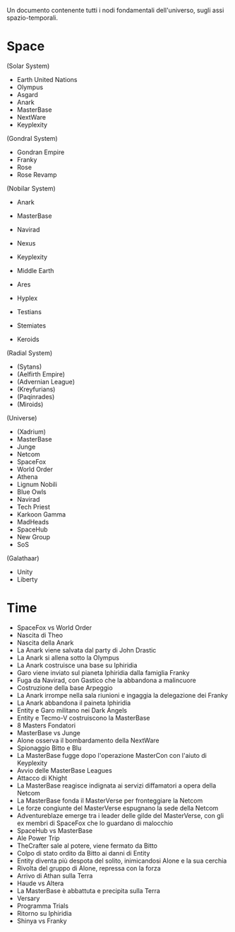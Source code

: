 
Un documento contenente tutti i nodi fondamentali dell'universo, sugli assi spazio-temporali.

# Space

(Solar System)
- Earth United Nations
- Olympus
- Asgard
- Anark
- MasterBase
- NextWare
- Keyplexity

(Gondral System)
- Gondran Empire
- Franky
- Rose
- Rose Revamp

(Nobilar System)
- Anark
- MasterBase
- Navirad
- Nexus
- Keyplexity
- Middle Earth
- Ares
- Hyplex

- Testians
- Stemiates
- Keroids

(Radial System)
- (Sytans)
- (Aelfirth Empire)
- (Advernian League)
- (Kreyfurians)
- (Paqinrades)
- (Miroids)

(Universe)
- (Xadrium)
- MasterBase
- Junge
- Netcom
- SpaceFox
- World Order
- Athena
- Lignum Nobili
- Blue Owls
- Navirad
- Tech Priest
- Karkoon Gamma
- MadHeads
- SpaceHub
- New Group
- SoS

(Galathaar)
- Unity
- Liberty

# Time

- SpaceFox vs World Order
- Nascita di Theo
- Nascita della Anark
- La Anark viene salvata dal party di John Drastic
- La Anark si allena sotto la Olympus
- La Anark costruisce una base su Iphiridia
- Garo viene inviato sul pianeta Iphiridia dalla famiglia Franky
- Fuga da Navirad, con Gastico che la abbandona a malincuore
- Costruzione della base Arpeggio
- La Anark irrompe nella sala riunioni e ingaggia la delegazione dei Franky
- La Anark abbandona il paineta Iphiridia
- Entity e Garo militano nei Dark Angels
- Entity e Tecmo-V costruiscono la MasterBase
- 8 Masters Fondatori
- MasterBase vs Junge
- Alone osserva il bombardamento della NextWare
- Spionaggio Bitto e Blu
- La MasterBase fugge dopo l'operazione MasterCon con l'aiuto di Keyplexity
- Avvio delle MasterBase Leagues
- Attacco di Khight
- La MasterBase reagisce indignata ai servizi diffamatori a opera della Netcom
- La MasterBase fonda il MasterVerse per fronteggiare la Netcom
- Le forze congiunte del MasterVerse espugnano la sede della Netcom
- Adventureblaze emerge tra i leader delle gilde del MasterVerse, con gli ex membri di SpaceFox che lo guardano di malocchio
- SpaceHub vs MasterBase
- Ale Power Trip
- TheCrafter sale al potere, viene fermato da Bitto
- Colpo di stato ordito da Bitto ai danni di Entity
- Entity diventa più despota del solito, inimicandosi Alone e la sua cerchia
- Rivolta del gruppo di Alone, repressa con la forza
- Arrivo di Athan sulla Terra
- Haude vs Altera
- La MasterBase è abbattuta e precipita sulla Terra
- Versary
- Programma Trials
- Ritorno su Iphiridia
- Shinya vs Franky